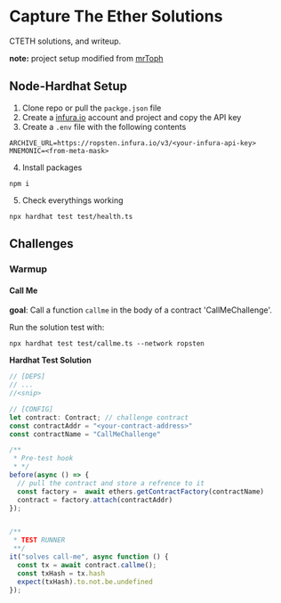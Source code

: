# Capture The Ether Solutions

CTETH solutions, and writeup. 

**note:** project setup modified from [mrToph](https://github.com/MrToph/capture-the-ether)

## Node-Hardhat Setup

1. Clone repo or pull the `packge.json` file
2. Create a [infura.io](https://infura.io/) account and project and copy the API key
3. Create a `.env` file with the following contents

```
ARCHIVE_URL=https://ropsten.infura.io/v3/<your-infura-api-key>
MNEMONIC=<from-meta-mask>
```

4. Install packages 

```
npm i
```

5. Check everythings working

```
npx hardhat test test/health.ts
```


## Challenges

### Warmup

#### Call Me

**goal**: Call a function `callme` in the body of a contract 'CallMeChallenge'.


Run the solution test with:

`npx hardhat test test/callme.ts --network ropsten`

**Hardhat Test Solution**

```ts
// [DEPS]
// ...
//<snip>

// [CONFIG]
let contract: Contract; // challenge contract
const contractAddr = "<your-contract-address>"
const contractName = "CallMeChallenge"

/**
 * Pre-test hook
 * */
before(async () => {
  // pull the contract and store a refrence to it
  const factory =  await ethers.getContractFactory(contractName)
  contract = factory.attach(contractAddr)
});


/**
 * TEST RUNNER  
 **/
it("solves call-me", async function () {
  const tx = await contract.callme();
  const txHash = tx.hash
  expect(txHash).to.not.be.undefined
});
```